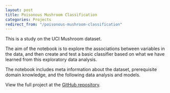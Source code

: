 ```yaml
---
layout: post
title: Poisonous Mushroom Classification
categories: Projects
redirect_from: "/poisonous-mushroom-classification"
---
```


This is a study on the UCI Mushroom dataset. 

The aim of the notebook is to explore the associations between variables in the data, and then create and test a basic classifier based on what we have learned from this exploratory data analysis.

The notebook includes meta information about the dataset, prerequisite domain knowledge, and the following data analysis and models.

View the full project at the [GitHub repository](https://github.com/sonjoonho/poisonous-mushroom-classification).

<div class="jupyter-notebook" style="position: relative; width: 100%; margin: 0 auto;">
<div class="jupyter-notebook-iframe-container">
  <iframe src="/assets/2018-09-05-poisonous-mushroom-classification/poisonous_mushroom_classification.ipynb.html" style="position: absolute; top: 0; left: 0; border-style: none;" width="100%" height="100%" onload="this.parentElement.style.paddingBottom = (this.contentWindow.document.documentElement.scrollHeight + 10) + 'px'"></iframe>
</div>
</div>


